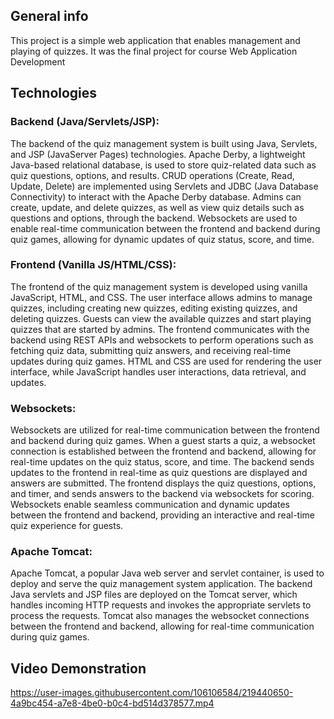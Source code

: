 ## General info
This project is a simple web application that enables management and playing of quizzes.
It was the final project for course Web Application Development
	
## Technologies

### Backend (Java/Servlets/JSP):

The backend of the quiz management system is built using Java, Servlets, and JSP (JavaServer Pages) technologies.
Apache Derby, a lightweight Java-based relational database, is used to store quiz-related data such as quiz questions, options, and results.
CRUD operations (Create, Read, Update, Delete) are implemented using Servlets and JDBC (Java Database Connectivity) to interact with the Apache Derby database.
Admins can create, update, and delete quizzes, as well as view quiz details such as questions and options, through the backend.
Websockets are used to enable real-time communication between the frontend and backend during quiz games, allowing for dynamic updates of quiz status, score, and time.

### Frontend (Vanilla JS/HTML/CSS):

The frontend of the quiz management system is developed using vanilla JavaScript, HTML, and CSS.
The user interface allows admins to manage quizzes, including creating new quizzes, editing existing quizzes, and deleting quizzes.
Guests can view the available quizzes and start playing quizzes that are started by admins.
The frontend communicates with the backend using REST APIs and websockets to perform operations such as fetching quiz data, submitting quiz answers, and receiving real-time updates during quiz games.
HTML and CSS are used for rendering the user interface, while JavaScript handles user interactions, data retrieval, and updates.

### Websockets:

Websockets are utilized for real-time communication between the frontend and backend during quiz games.
When a guest starts a quiz, a websocket connection is established between the frontend and backend, allowing for real-time updates on the quiz status, score, and time.
The backend sends updates to the frontend in real-time as quiz questions are displayed and answers are submitted.
The frontend displays the quiz questions, options, and timer, and sends answers to the backend via websockets for scoring.
Websockets enable seamless communication and dynamic updates between the frontend and backend, providing an interactive and real-time quiz experience for guests.

### Apache Tomcat:

Apache Tomcat, a popular Java web server and servlet container, is used to deploy and serve the quiz management system application.
The backend Java servlets and JSP files are deployed on the Tomcat server, which handles incoming HTTP requests and invokes the appropriate servlets to process the requests.
Tomcat also manages the websocket connections between the frontend and backend, allowing for real-time communication during quiz games.

## Video Demonstration

https://user-images.githubusercontent.com/106106584/219440650-4a9bc454-a7e8-4be0-b0c4-bd514d378577.mp4

